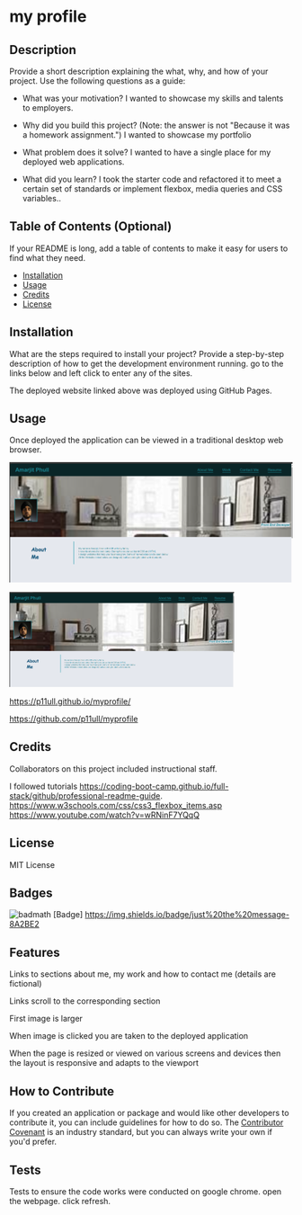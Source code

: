 # my profile

## Description

Provide a short description explaining the what, why, and how of your project. Use the following questions as a guide:

- What was your motivation?
I wanted to showcase my skills and talents to employers.

- Why did you build this project? (Note: the answer is not "Because it was a homework assignment.")
 I wanted to showcase my portfolio 
- What problem does it solve?
I wanted to have a single place for my deployed web applications.

- What did you learn?
I took the starter code and refactored it to meet a certain set of standards or implement flexbox, media queries and CSS variables.. 

## Table of Contents (Optional)

If your README is long, add a table of contents to make it easy for users to find what they need.

- [Installation](#installation)
- [Usage](#usage)
- [Credits](#credits)
- [License](#license)

## Installation

What are the steps required to install your project? Provide a step-by-step description of how to get the development environment running.
go to the links below and left click to enter any of the sites.

The deployed website linked above was deployed using GitHub Pages.

## Usage

Once deployed the application can be viewed in a traditional desktop web browser. 

![Alt text](./assets/images/readme.png)

<div>
    <img src="./assets/images/readme.png" width="400px"/> 
</div>

https://p11ull.github.io/myprofile/

https://github.com/p11ull/myprofile

## Credits

Collaborators on this project included instructional staff.

I followed tutorials
https://coding-boot-camp.github.io/full-stack/github/professional-readme-guide.
https://www.w3schools.com/css/css3_flexbox_items.asp
https://www.youtube.com/watch?v=wRNinF7YQqQ

## License

MIT License

## Badges

![badmath](https://img.shields.io/github/languages/top/lernantino/badmath)
[Badge] https://img.shields.io/badge/just%20the%20message-8A2BE2

## Features

Links to sections about me, my work and how to contact me (details are fictional)

Links scroll to the corresponding section

First image is larger

When image is clicked you are taken to the deployed application

When the page is resized or viewed on various screens and devices then the layout is responsive and adapts to the viewport

## How to Contribute

If you created an application or package and would like other developers to contribute it, you can include guidelines for how to do so. The [Contributor Covenant](https://www.contributor-covenant.org/) is an industry standard, but you can always write your own if you'd prefer.

## Tests

Tests to ensure the code works were conducted on google chrome.
open the webpage. click refresh.
